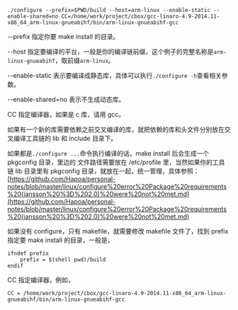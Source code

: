 ```shell
./configure --prefix=$PWD/build --host=arm-linux --enable-static --enable-shared=no CC=/home/work/project/cbox/gcc-linaro-4.9-2014.11-x86_64_arm-linux-gnueabihf/bin/arm-linux-gnueabihf-gcc
```

--prefix 指定你要 make install 的目录。

--host 指定要编译的平台，一般是你的编译链前缀，这个例子的完整名称是`arm-linux-gnueabihf`，取前缀`arm-linux`。

--enable-static 表示要编译成静态库，具体可以执行`./configure -h`查看相关参数。

--enable-shared=no 表示不生成动态库。

CC 指定编译器，如果是 c 库，请用 gcc。

如果有一个新的库需要依赖之前交叉编译的库，就把依赖的库和头文件分别放在交叉编译工具链的 lib 和 include 目录下。

如果都是`./configure ...`命令执行编译的话，make install 后会生成一个 pkgconfig 目录，里边的 文件路径需要放在 /etc/profile 里，当然如果你的工具链 lib 目录里有 pkgconfig 目录，就放在一起，统一管理，具体参照：[https://github.com/Hapoa/personal-notes/blob/master/linux/configure%20error%20Package%20requirements%20(jansson%20%3D%202.0)%20were%20not%20met.md](https://github.com/Hapoa/personal-notes/blob/master/linux/configure%20error%20Package%20requirements%20(jansson%20%3D%202.0)%20were%20not%20met.md)



如果没有 configure，只有 makefile，就需要修改 makefile 文件了，找到 prefix 指定要 make install 的目录，一般是，

```shell
ifndef prefix
	prefix = $(shell pwd)/build
endif
```

CC 指定编译器，例如，

```shell
CC = /home/work/project/cbox/gcc-linaro-4.9-2014.11-x86_64_arm-linux-gnueabihf/bin/arm-linux-gnueabihf-gcc
```

